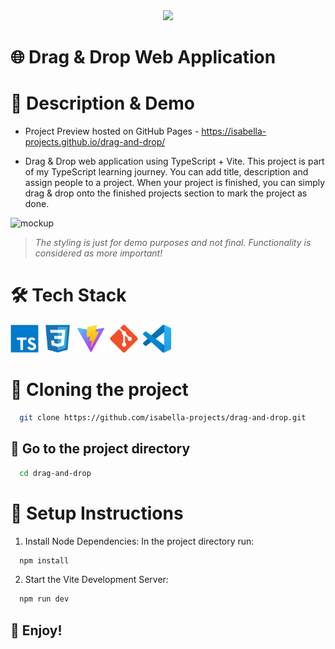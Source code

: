 <div align="center">
    <img src="https://i.imgur.com/YlGrpaq.png" width="800px" height="auto">
</div>

# 🌐 Drag & Drop Web Application

# 📝 Description & Demo

-   Project Preview hosted on GitHub Pages - https://isabella-projects.github.io/drag-and-drop/

-   Drag & Drop web application using TypeScript + Vite. This project is part of my TypeScript learning journey. You can add title, description and assign people to a project. When your project is finished, you can simply drag & drop onto the finished projects section to mark the project as done.

![mockup](https://github.com/isabella-projects/drag-and-drop/assets/76888305/f0ca1cba-31db-409b-a157-d4423e5fee56)

> _The styling is just for demo purposes and not final. Functionality is considered as more important!_

# 🛠 Tech Stack

<div>
    <img src="https://github.com/devicons/devicon/blob/master/icons/typescript/typescript-original.svg" title="TypeScript" alt="TypeScript" width="45" height="45"/>&nbsp;
    <img src="https://github.com/devicons/devicon/blob/master/icons/css3/css3-original.svg" title="CSS3" alt="CSS3" width="45" height="45"/>&nbsp;
    <img src="https://github.com/devicons/devicon/blob/master/icons/vitejs/vitejs-original.svg" title="ViteJS" alt="ViteJS" width="45" height="45"/>&nbsp;
    <img src="https://github.com/devicons/devicon/blob/master/icons/git/git-original.svg" title="Git" alt="Git" width="45" height="45"/>&nbsp;
    <img src="https://github.com/devicons/devicon/blob/master/icons/vscode/vscode-original.svg" title="VSCode" alt="VSCode" width="45" height="45"/>
</div>

# 🎯 Cloning the project

```bash
  git clone https://github.com/isabella-projects/drag-and-drop.git
```

## 📌 Go to the project directory

```bash
  cd drag-and-drop
```

# 📐 Setup Instructions

1. Install Node Dependencies: In the project directory run:

```bash
  npm install
```

2. Start the Vite Development Server:

```bash
  npm run dev
```

## 🧪 Enjoy!
